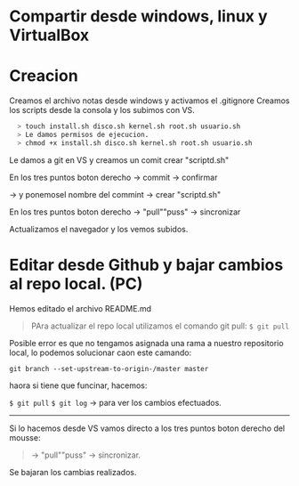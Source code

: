 # Compartir desde windows, linux y VirtualBox

# Creacion

Creamos el archivo notas desde windows y activamos el .gitignore
Creamos los scripts desde la consola y los subimos con VS.

```sh
  > touch install.sh disco.sh kernel.sh root.sh usuario.sh
  > Le damos permisos de ejecucion.
  > chmod +x install.sh disco.sh kernel.sh root.sh usuario.sh
```

Le damos a git en VS y creamos un comit crear "scriptd.sh"

En los tres puntos boton derecho -> commit -> confirmar

-> y ponemosel nombre del commint -> crear "scriptd.sh"

En los tres puntos boton derecho -> "pull""puss" -> sincronizar

Actualizamos el navegador y los vemos subidos.

# Editar desde Github y bajar cambios al repo local. (PC)

Hemos editado el archivo README.md

> PAra actualizar el repo local utilizamos el comando git pull:
> `$ git pull`

Posible error es que no tengamos asignada una rama a nuestro repositorio local,
lo podemos solucionar caon este camando:

`git branch --set-upstream-to-origin-/master master`

haora si tiene que funcinar, hacemos:

`$ git pull`
`$ git log` -> para ver los cambios efectuados.

---

Si lo hacemos desde VS vamos directo a los tres puntos boton derecho del mousse:

> -> "pull""puss" -> sincronizar.

Se bajaran los cambias realizados.
